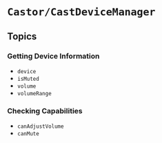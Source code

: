 # ``Castor/CastDeviceManager``

## Topics

### Getting Device Information

- ``device``
- ``isMuted``
- ``volume``
- ``volumeRange``

### Checking Capabilities

- ``canAdjustVolume``
- ``canMute``

